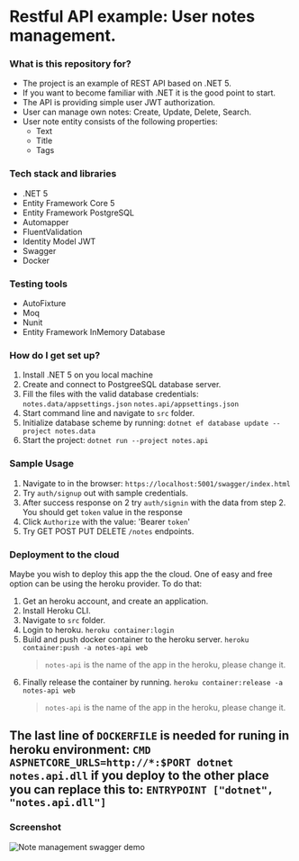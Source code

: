 
# Restful API example: User notes management.

### What is this repository for? ###

* The project is an example of REST API based on .NET 5.
* If you want to become familiar with .NET it is the good point to start.
* The API is providing simple user JWT authorization.
* User can manage own notes: Create, Update, Delete, Search.
* User note entity consists of the following properties:
    - Text
    - Title
    - Tags

### Tech stack and libraries ####

 * .NET 5
 * Entity Framework Core 5
 * Entity Framework PostgreSQL 
 * Automapper
 * FluentValidation
 * Identity Model JWT
 * Swagger
 * Docker

### Testing tools ####

 * AutoFixture
 * Moq
 * Nunit
 * Entity Framework InMemory Database

### How do I get set up? ###

 1. Install .NET 5 on you local machine
 2. Create and connect to PostgreeSQL database server.
 3. Fill the files with the valid database credentials:
    ```notes.data/appsettings.json```
    ```notes.api/appsettings.json```
 4. Start command line and navigate to ```src``` folder.
 5. Initialize database scheme by running:
    ```dotnet ef database update --project notes.data```
 5. Start the project:
    ```dotnet run --project notes.api```

### Sample Usage ###
 1. Navigate to in the browser:
   ```https://localhost:5001/swagger/index.html```
 2. Try ```auth/signup``` out with sample credentials.
 3. After success response on 2 try ```auth/signin``` with the data from step 2. You should get ```token``` value in the response
 5. Click ```Authorize``` with the value: 'Bearer ```token```'
 6. Try GET POST PUT DELETE `/notes` endpoints.

### Deployment to the cloud ###
Maybe you wish to deploy this app the the cloud. One of easy and free option can be using the heroku provider. To do that:
 1. Get an heroku account, and create an application.
 2. Install Heroku CLI.
 3. Navigate to ```src``` folder.
 4. Login to heroku.
  ```heroku container:login```
 5. Build and push docker container to the heroku server.
  ```heroku container:push -a notes-api web```
      > ```notes-api``` is the name of the app in the heroku, please change it.
 6. Finally release the container by running.
  ```heroku container:release -a notes-api web```
    > ```notes-api``` is the name of the app in the heroku, please change it.

The last line of ```DOCKERFILE```  is needed for runing in heroku environment:
  ```CMD ASPNETCORE_URLS=http://*:$PORT dotnet notes.api.dll```
if you deploy to the other place you can replace this to:
  ```ENTRYPOINT ["dotnet", "notes.api.dll"]```
---
### Screenshot ###
![Note management swagger demo](screen.png)